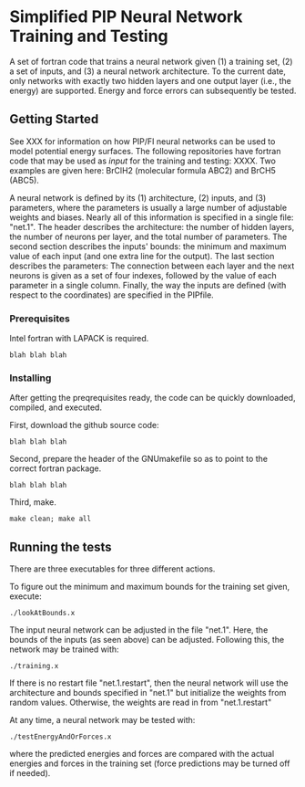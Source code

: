 # Simplified PIP Neural Network Training and Testing

A set of fortran code that trains a neural network given (1) a training set, (2) a set of inputs, and (3) a neural network architecture. To the current date, only networks with exactly two hidden layers and one output layer (i.e., the energy) are supported. Energy and force errors can subsequently be tested.

## Getting Started

See XXX for information on how PIP/FI neural networks can be used to model potential energy surfaces. The following repositories have fortran code that may be used as *input* for the training and testing: XXXX. Two examples are given here: BrClH2 (molecular formula ABC2) and BrCH5 (ABC5).

A neural network is defined by its (1) architecture, (2) inputs, and (3) parameters, where the parameters is usually a large number of adjustable weights and biases. Nearly all of this information is specified in a single file: "net.1". The header describes the architecture: the number of hidden layers, the number of neurons per layer, and the total number of parameters. The second section describes the inputs' bounds: the minimum and maximum value of each input (and one extra line for the output). The last section describes the parameters: The connection between each layer and the next neurons is given as a set of four indexes, followed by the value of each parameter in a single column. Finally, the way the inputs are defined (with respect to the coordinates) are specified in the PIPfile. 

### Prerequisites

Intel fortran with LAPACK is required.

```
blah blah blah
```

### Installing

After getting the preqrequisites ready, the code can be quickly downloaded, compiled, and executed.

First, download the github source code:
```
blah blah blah
```

Second, prepare the header of the GNUmakefile so as to point to the correct fortran package.
```
blah blah blah
```

Third, make.
```
make clean; make all
```

## Running the tests

There are three executables for three different actions.

To figure out the minimum and maximum bounds for the training set given, execute:
```
./lookAtBounds.x
```

The input neural network can be adjusted in the file "net.1". Here, the bounds of the inputs (as seen above) can be adjusted. Following this, the network may be trained with:
```
./training.x
```

If there is no restart file "net.1.restart", then the neural network will use the architecture and bounds specified in "net.1" but initialize the weights from random values. Otherwise, the weights are read in from "net.1.restart"

At any time, a neural network may be tested with:
```
./testEnergyAndOrForces.x
```
where the predicted energies and forces are compared with the actual energies and forces in the training set (force predictions may be turned off if needed).
